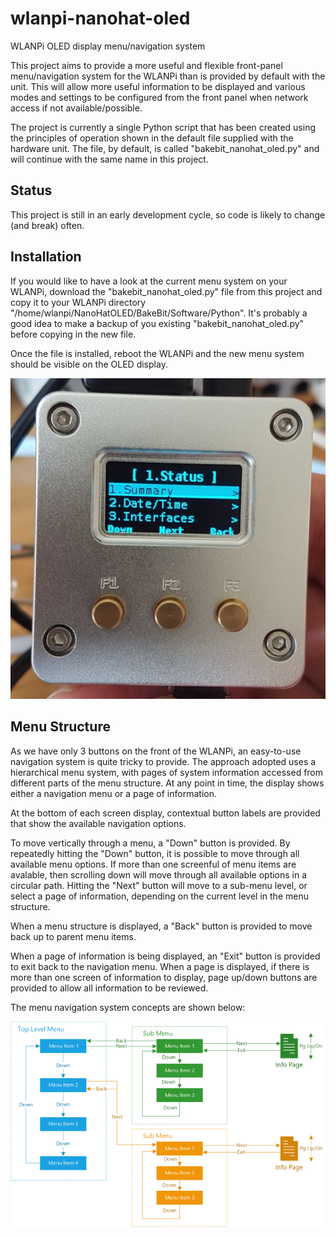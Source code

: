 # wlanpi-nanohat-oled
WLANPi OLED display menu/navigation system

This project aims to provide a more useful and flexible front-panel menu/navigation system for the WLANPi than is provided by default with the unit. This will allow more useful information to be displayed and various modes and settings to be configured from the front panel when network access if not available/possible.

The project is currently a single Python script that has been created using the principles of operation shown in the default file supplied with the hardware unit. The file, by default, is called "bakebit_nanohat_oled.py" and will continue with the same name in this project.

## Status

This project is still in an early development cycle, so code is likely to change (and break) often.

## Installation

If you would like to have a look at the current menu system on your WLANPi, download the "bakebit_nanohat_oled.py" file from this project and copy it to your WLANPi directory "/home/wlanpi/NanoHatOLED/BakeBit/Software/Python". It's probably a good idea to make a backup of you existing "bakebit_nanohat_oled.py" before copying in the new file.

Once the file is installed, reboot the WLANPi and the new menu system should be visible on the OLED display.

![WLANPi Menu](https://github.com/WLAN-Pi/wlanpi-nanohat-oled/blob/master/images/wlanpi_menu.jpg)

## Menu Structure

As we have only 3 buttons on the front of the WLANPi, an easy-to-use navigation system is quite tricky to provide. The approach adopted uses a hierarchical menu system, with pages of system information accessed from different parts of the menu structure. At any point in time, the display shows either a navigation menu or a page of information.

At the bottom of each screen display, contextual button labels are provided that show the available navigation options.

To move vertically through a menu, a "Down" button is provided. By repeatedly hitting the "Down" button, it is possible to move through all available menu options. If more than one screenful of menu items are avalable, then scrolling down will move through all available options in a circular path. Hitting the "Next" button will move to a sub-menu level, or select a page of information, depending on the current level in the menu structure.

When a menu structure is displayed, a "Back" button is provided to move back up to parent menu items. 

When a page of information is being displayed, an "Exit" button is provided to exit back to the navigation menu. When a page is displayed, if there is more than one screen of information to display, page up/down buttons are provided to allow all information to be reviewed.

The menu navigation system concepts are shown below:


![WLANPi Menu Navigation](https://github.com/WLAN-Pi/wlanpi-nanohat-oled/blob/master/images/Navigation.png)


